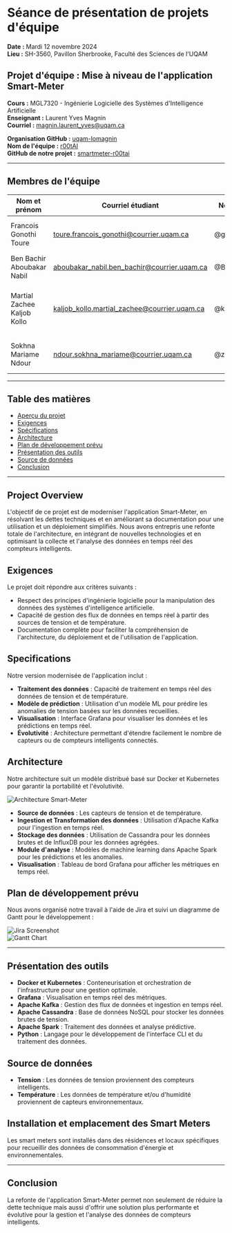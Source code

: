 # Séance de présentation de projets d'équipe

**Date :** Mardi 12 novembre 2024  
**Lieu :** SH-3560, Pavillon Sherbrooke, Faculté des Sciences de l'UQAM  

## Projet d'équipe : Mise à niveau de l'application Smart-Meter

**Cours :** MGL7320 - Ingénierie Logicielle des Systèmes d'Intelligence Artificielle  
**Enseignant :** Laurent Yves Magnin  
**Courriel :** [magnin.laurent_yves@uqam.ca](mailto:magnin.laurent_yves@uqam.ca)  

**Organisation GitHub :** [uqam-lomagnin](https://github.com/uqam-lomagnin)  
**Nom de l'équipe :** [r00tAI](https://github.com/orgs/uqam-lomagnin/teams/r00tai)  
**GitHub de notre projet :** [smartmeter-r00tai](https://github.com/uqam-lomagnin/smartmeter-r00tai)  

---

## Membres de l'équipe

| Nom et prénom                   | Courriel étudiant                            | Nom d'utilisateur GitHub           | Programme d'études                                             |
|---------------------------------|----------------------------------------------|------------------------------------|----------------------------------------------------------------|
| Francois Gonothi Toure           | toure.francois_gonothi@courrier.uqam.ca     | @gtfrans2re                        | Maîtrise en informatique (systèmes électroniques)               |
| Ben Bachir Aboubakar Nabil       | aboubakar_nabil.ben_bachir@courrier.uqam.ca | @BenBachirAboubakarNabil           | Maîtrise en génie logiciel                                      |
| Martial Zachee Kaljob Kollo      | kaljob_kollo.martial_zachee@courrier.uqam.ca | @kaljob                            | Maîtrise en informatique pour l'intelligence et la gestion des données |
| Sokhna Mariame Ndour             | ndour.sokhna_mariame@courrier.uqam.ca       | @zeyda97                           | Maîtrise en informatique (intelligence artificielle)           |

---

## Table des matières
- [Aperçu du projet](#aperçu-du-projet)
- [Exigences](#exigences)
- [Spécifications](#spécifications)
- [Architecture](#architecture)
- [Plan de développement prévu](#plan-de-développement-prévu)
- [Présentation des outils](#présentation-des-outils)
- [Source de données](#source-de-données)
- [Conclusion](#conclusion)

---

## Project Overview
L'objectif de ce projet est de moderniser l'application Smart-Meter, en résolvant les dettes techniques et en améliorant sa documentation pour une utilisation et un déploiement simplifiés. Nous avons entrepris une refonte totale de l'architecture, en intégrant de nouvelles technologies et en optimisant la collecte et l'analyse des données en temps réel des compteurs intelligents.

## Exigences
Le projet doit répondre aux critères suivants :
- Respect des principes d'ingénierie logicielle pour la manipulation des données des systèmes d'intelligence artificielle.
- Capacité de gestion des flux de données en temps réel à partir des sources de tension et de température.
- Documentation complète pour faciliter la compréhension de l'architecture, du déploiement et de l'utilisation de l'application.

## Specifications
Notre version modernisée de l'application inclut :
- **Traitement des données** : Capacité de traitement en temps réel des données de tension et de température.
- **Modèle de prédiction** : Utilisation d'un modèle ML pour prédire les anomalies de tension basées sur les données recueillies.
- **Visualisation** : Interface Grafana pour visualiser les données et les prédictions en temps réel.
- **Évolutivité** : Architecture permettant d'étendre facilement le nombre de capteurs ou de compteurs intelligents connectés.

## Architecture
Notre architecture suit un modèle distribué basé sur Docker et Kubernetes pour garantir la portabilité et l'évolutivité.

![Architecture Smart-Meter](images/smartmeter-architecture.png)

- **Source de données** : Les capteurs de tension et de température.
- **Ingestion et Transformation des données** : Utilisation d'Apache Kafka pour l'ingestion en temps réel.
- **Stockage des données** : Utilisation de Cassandra pour les données brutes et de InfluxDB pour les données agrégées.
- **Module d'analyse** : Modèles de machine learning dans Apache Spark pour les prédictions et les anomalies.
- **Visualisation** : Tableau de bord Grafana pour afficher les métriques en temps réel.

## Plan de développement prévu
Nous avons organisé notre travail à l'aide de Jira et suivi un diagramme de Gantt pour le développement :

![Jira Screenshot](images/jira-screenshot.png)  
![Gantt Chart](images/gantt-chart.png)

---

## Présentation des outils
- **Docker et Kubernetes** : Conteneurisation et orchestration de l'infrastructure pour une gestion optimale.
- **Grafana** : Visualisation en temps réel des métriques.
- **Apache Kafka** : Gestion des flux de données et ingestion en temps réel.
- **Apache Cassandra** : Base de données NoSQL pour stocker les données brutes de tension.
- **Apache Spark** : Traitement des données et analyse prédictive.
- **Python** : Langage pour le développement de l'interface CLI et du traitement des données.

## Source de données
- **Tension** : Les données de tension proviennent des compteurs intelligents.
- **Température** : Les données de température et/ou d'humidité proviennent de capteurs environnementaux.

## Installation et emplacement des Smart Meters
Les smart meters sont installés dans des résidences et locaux spécifiques pour recueillir des données de consommation d'énergie et environnementales.

---

## Conclusion
La refonte de l'application Smart-Meter permet non seulement de réduire la dette technique mais aussi d'offrir une solution plus performante et évolutive pour la gestion et l'analyse des données de compteurs intelligents.